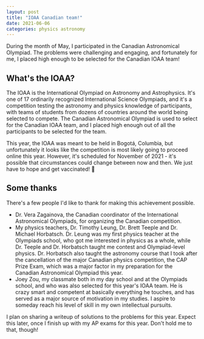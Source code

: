 ```yaml
---
layout: post
title: "IOAA Canadian team!"
date: 2021-06-06
categories: physics astronomy
---
```


During the month of May, I participated in the Canadian Astronomical Olympiad.
The problems were challenging and engaging, and fortunately for me, I placed high enough to be selected for the Canadian IOAA team!

## What's the IOAA?

The IOAA is the International Olympiad on Astronomy and Astrophysics.
It's one of 17 ordinarily recognized International Science Olympiads, and it's a competition testing the astronomy and physics knowledge of participants, with teams of students from dozens of countries around the world being selected to compete.
The Canadian Astronomical Olympiad is used to select for the Canadian IOAA team, and I placed high enough out of all the participants to be selected for the team.

This year, the IOAA was meant to be held in Bogotá, Columbia, but unfortunately it looks like the competition is most likely going to proceed online this year.
However, it's scheduled for November of 2021 - it's possible that circumstances could change between now and then.
We just have to hope and get vaccinated! 🙏

## Some thanks

There's a few people I'd like to thank for making this achievement possible.
* Dr. Vera Zagainova, the Canadian coordinator of the International Astronomical Olympiads, for organizing the Canadian competition.
* My physics teachers, Dr. Timothy Leung, Dr. Brett Teeple and Dr. Michael Horbatsch. Dr. Leung was my first physics teacher at the Olympiads school, who got me interested in physics as a whole, while Dr. Teeple and Dr. Horbatsch taught me contest and Olympiad-level physics. Dr. Horbatsch also taught the astronomy course that I took after the cancellation of the major Canadian physics competition, the CAP Prize Exam, which was a major factor in my preparation for the Canadian Astronomical Olympiad this year.
* Joey Zou, my classmate both in my day school and at the Olympiads school, and who was also selected for this year's IOAA team. He is crazy smart and competent at basically everything he touches, and has served as a major source of motivation in my studies. I aspire to someday reach his level of skill in my own intellectual pursuits.

I plan on sharing a writeup of solutions to the problems for this year. Expect this later, once I finish up with my AP exams for this year. Don't hold me to that, though!